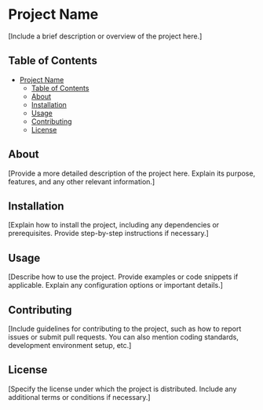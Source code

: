 # Project Name

[Include a brief description or overview of the project here.]

## Table of Contents

- [Project Name](#project-name)
  - [Table of Contents](#table-of-contents)
  - [About](#about)
  - [Installation](#installation)
  - [Usage](#usage)
  - [Contributing](#contributing)
  - [License](#license)

## About

[Provide a more detailed description of the project here. Explain its purpose, features, and any other relevant information.]

## Installation

[Explain how to install the project, including any dependencies or prerequisites. Provide step-by-step instructions if necessary.]

## Usage

[Describe how to use the project. Provide examples or code snippets if applicable. Explain any configuration options or important details.]

## Contributing

[Include guidelines for contributing to the project, such as how to report issues or submit pull requests. You can also mention coding standards, development environment setup, etc.]

## License

[Specify the license under which the project is distributed. Include any additional terms or conditions if necessary.]

